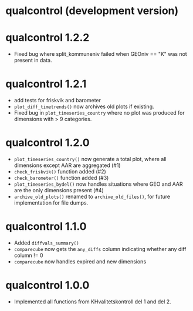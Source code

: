 # qualcontrol (development version)

# qualcontrol 1.2.2
* Fixed bug where split_kommuneniv failed when GEOniv == "K" was not present in data.

# qualcontrol 1.2.1
* add tests for friskvik and barometer 
* `plot_diff_timetrends()` now archives old plots if existing. 
* Fixed bug in `plot_timeseries_country` where no plot was produced for dimensions with > 9 categories. 

# qualcontrol 1.2.0
* `plot_timeseries_country()` now generate a total plot, where all dimensions except AAR are aggregated (#1)
* `check_friskvik()` function added (#2)
* `check_barometer()` function added (#3)
* `plot_timeseries_bydel()` now handles situations where GEO and AAR are the only dimensions present (#4)
* `archive_old_plots()` renamed to `archive_old_files()`, for future implementation for file dumps. 

# qualcontrol 1.1.0
* Added `diffvals_summary()`
* `comparecube` now gets the `any_diffs` column indicating whether any diff column != 0
* `comparecube` now handles expired and new dimensions

# qualcontrol 1.0.0

* Implemented all functions from KHvalitetskontroll del 1 and del 2.
